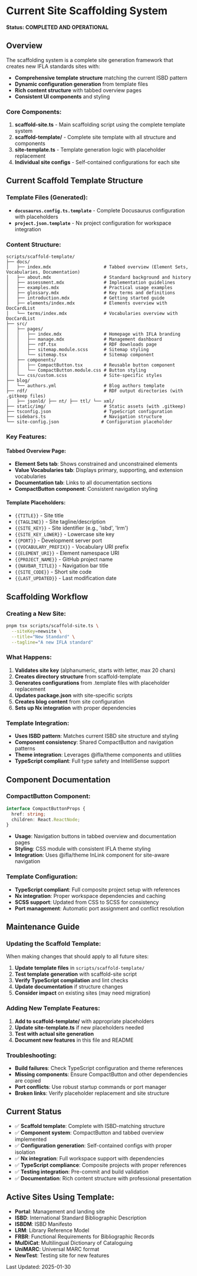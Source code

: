 # Current Site Scaffolding System
**Status: COMPLETED AND OPERATIONAL**

## Overview
The scaffolding system is a complete site generation framework that creates new IFLA standards sites with:
- **Comprehensive template structure** matching the current ISBD pattern
- **Dynamic configuration generation** from template files
- **Rich content structure** with tabbed overview pages
- **Consistent UI components** and styling

### Core Components:
1. **scaffold-site.ts** - Main scaffolding script using the complete template system
2. **scaffold-template/** - Complete site template with all structure and components
3. **site-template.ts** - Template generation logic with placeholder replacement
4. **Individual site configs** - Self-contained configurations for each site

## Current Scaffold Template Structure

### **Template Files (Generated):**
- **`docusaurus.config.ts.template`** - Complete Docusaurus configuration with placeholders
- **`project.json.template`** - Nx project configuration for workspace integration

### **Content Structure:**
```
scripts/scaffold-template/
├── docs/
│   ├── index.mdx                    # Tabbed overview (Element Sets, Vocabularies, Documentation)
│   ├── about.mdx                    # Standard background and history
│   ├── assessment.mdx               # Implementation guidelines
│   ├── examples.mdx                 # Practical usage examples
│   ├── glossary.mdx                 # Key terms and definitions
│   ├── introduction.mdx             # Getting started guide
│   ├── elements/index.mdx           # Elements overview with DocCardList
│   └── terms/index.mdx              # Vocabularies overview with DocCardList
├── src/
│   ├── pages/
│   │   ├── index.mdx                # Homepage with IFLA branding
│   │   ├── manage.mdx               # Management dashboard
│   │   ├── rdf.tsx                  # RDF downloads page
│   │   ├── sitemap.module.scss      # Sitemap styling
│   │   └── sitemap.tsx              # Sitemap component
│   ├── components/
│   │   ├── CompactButton.tsx        # Reusable button component
│   │   └── CompactButton.module.css # Button styling
│   └── css/custom.scss              # Site-specific styles
├── blog/
│   └── authors.yml                  # Blog authors template
├── rdf/                             # RDF output directories (with .gitkeep files)
│   ├── jsonld/ ├── nt/ ├── ttl/ └── xml/
├── static/img/                      # Static assets (with .gitkeep)
├── tsconfig.json                    # TypeScript configuration
├── sidebars.ts                      # Navigation structure
└── site-config.json                # Configuration placeholder
```

### **Key Features:**

#### **Tabbed Overview Page:**
- **Element Sets tab**: Shows constrained and unconstrained elements
- **Value Vocabularies tab**: Displays primary, supporting, and extension vocabularies  
- **Documentation tab**: Links to all documentation sections
- **CompactButton component**: Consistent navigation styling

#### **Template Placeholders:**
- `{{TITLE}}` - Site title
- `{{TAGLINE}}` - Site tagline/description
- `{{SITE_KEY}}` - Site identifier (e.g., 'isbd', 'lrm')
- `{{SITE_KEY_LOWER}}` - Lowercase site key
- `{{PORT}}` - Development server port
- `{{VOCABULARY_PREFIX}}` - Vocabulary URI prefix
- `{{ELEMENT_URI}}` - Element namespace URI
- `{{PROJECT_NAME}}` - GitHub project name
- `{{NAVBAR_TITLE}}` - Navigation bar title
- `{{SITE_CODE}}` - Short site code
- `{{LAST_UPDATED}}` - Last modification date

## Scaffolding Workflow

### **Creating a New Site:**
```bash
pnpm tsx scripts/scaffold-site.ts \
  --siteKey=newsite \
  --title="New Standard" \
  --tagline="A new IFLA standard"
```

### **What Happens:**
1. **Validates site key** (alphanumeric, starts with letter, max 20 chars)
2. **Creates directory structure** from scaffold-template
3. **Generates configurations** from .template files with placeholder replacement
4. **Updates package.json** with site-specific scripts
5. **Creates blog content** from site configuration
6. **Sets up Nx integration** with proper dependencies

### **Template Integration:**
- **Uses ISBD pattern**: Matches current ISBD site structure and styling
- **Component consistency**: Shared CompactButton and navigation patterns
- **Theme integration**: Leverages @ifla/theme components and utilities
- **TypeScript compliant**: Full type safety and IntelliSense support

## Component Documentation

### **CompactButton Component:**
```typescript
interface CompactButtonProps {
  href: string;
  children: React.ReactNode;
}
```
- **Usage**: Navigation buttons in tabbed overview and documentation pages
- **Styling**: CSS module with consistent IFLA theme styling
- **Integration**: Uses @ifla/theme InLink component for site-aware navigation

### **Template Configuration:**
- **TypeScript compliant**: Full composite project setup with references
- **Nx integration**: Proper workspace dependencies and caching
- **SCSS support**: Updated from CSS to SCSS for consistency
- **Port management**: Automatic port assignment and conflict resolution

## Maintenance Guide

### **Updating the Scaffold Template:**
When making changes that should apply to all future sites:

1. **Update template files** in `scripts/scaffold-template/`
2. **Test template generation** with scaffold-site script
3. **Verify TypeScript compilation** and lint checks
4. **Update documentation** if structure changes
5. **Consider impact** on existing sites (may need migration)

### **Adding New Template Features:**
1. **Add to scaffold-template/** with appropriate placeholders
2. **Update site-template.ts** if new placeholders needed
3. **Test with actual site generation**
4. **Document new features** in this file and README

### **Troubleshooting:**
- **Build failures**: Check TypeScript configuration and theme references
- **Missing components**: Ensure CompactButton and other dependencies are copied
- **Port conflicts**: Use robust startup commands or port manager
- **Broken links**: Verify placeholder replacement and site structure

## Current Status
- ✅ **Scaffold template**: Complete with ISBD-matching structure
- ✅ **Component system**: CompactButton and tabbed overview implemented
- ✅ **Configuration generation**: Self-contained configs with proper isolation
- ✅ **Nx integration**: Full workspace support with dependencies
- ✅ **TypeScript compliance**: Composite projects with proper references
- ✅ **Testing integration**: Pre-commit and build validation
- ✅ **Documentation**: Rich content structure with professional presentation

## Active Sites Using Template:
- **Portal**: Management and landing site
- **ISBD**: International Standard Bibliographic Description
- **ISBDM**: ISBD Manifesto
- **LRM**: Library Reference Model  
- **FRBR**: Functional Requirements for Bibliographic Records
- **MulDiCat**: Multilingual Dictionary of Cataloguing
- **UniMARC**: Universal MARC format
- **NewTest**: Testing site for new features

Last Updated: 2025-01-30